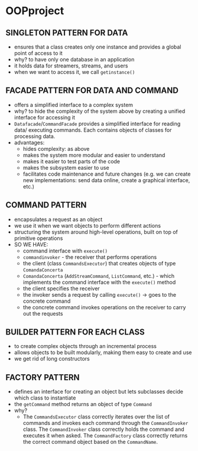 # OOPproject
## SINGLETON PATTERN FOR DATA

-   ensures that a class creates only one instance and provides a global point of access to it
-   why? to have only one database in an application
-   it holds data for streamers, streams, and users
-   when we want to access it, we call `getinstance()`

## FACADE PATTERN FOR DATA AND COMMAND

-   offers a simplified interface to a complex system
-   why? to hide the complexity of the system above by creating a unified interface for accessing it
-   `Datafacade`/`CommandFacade` provides a simplified interface for reading data/ executing commands. Each contains objects of classes for processing data.
-   advantages:
    -   hides complexity: as above
    -   makes the system more modular and easier to understand
    -   makes it easier to test parts of the code
    -   makes the subsystem easier to use
    -   facilitates code maintenance and future changes (e.g. we can create new implementations: send data online, create a graphical interface, etc.)

## COMMAND PATTERN

-   encapsulates a request as an object
-   we use it when we want objects to perform different actions
-   structuring the system around high-level operations, built on top of primitive operations
-   SO WE HAVE:
    -   command interface with `execute()`
    -   `commandinvoker` - the receiver that performs operations
    -   the client (class `CommandsExecutor`) that creates objects of type `ComandaConcerta`
    -   `ComandaConcerta` (`AddStreamCommand`, `ListCommand`, etc.) - which implements the command interface with the `execute()` method
    -   the client specifies the receiver
    -   the invoker sends a request by calling `execute()` -> goes to the concrete command
    -   the concrete command invokes operations on the receiver to carry out the requests

## BUILDER PATTERN FOR EACH CLASS

-   to create complex objects through an incremental process
-   allows objects to be built modularly, making them easy to create and use
-   we get rid of long constructors

## FACTORY PATTERN

-   defines an interface for creating an object but lets subclasses decide which class to instantiate
-   the `getCommand` method returns an object of type `Command`
-   why?
    -   The `CommandsExecutor` class correctly iterates over the list of commands and invokes each command through the `CommandInvoker` class. The `CommandInvoker` class correctly holds the command and executes it when asked. The `CommandFactory` class correctly returns the correct command object based on the `CommandName`.
